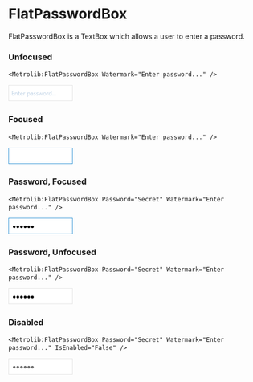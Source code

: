 # FlatPasswordBox

FlatPasswordBox is a TextBox which allows a user to enter a password.

### Unfocused

```xaml
<Metrolib:FlatPasswordBox Watermark="Enter password..." />
```
![Image of FlatPasswordBox, Unfocused](Unfocused.png)

### Focused

```xaml
<Metrolib:FlatPasswordBox Watermark="Enter password..." />
```
![Image of FlatPasswordBox, Focused](Focused.png)

### Password, Focused

```xaml
<Metrolib:FlatPasswordBox Password="Secret" Watermark="Enter password..." />
```
![Image of FlatPasswordBox, Password, Focused](Password__Focused.png)

### Password, Unfocused

```xaml
<Metrolib:FlatPasswordBox Password="Secret" Watermark="Enter password..." />
```
![Image of FlatPasswordBox, Password, Unfocused](Password__Unfocused.png)

### Disabled

```xaml
<Metrolib:FlatPasswordBox Password="Secret" Watermark="Enter password..." IsEnabled="False" />
```
![Image of FlatPasswordBox, Disabled](Disabled.png)

